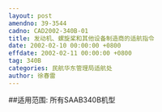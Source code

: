 ```yaml
---
layout: post
amendno: 39-3544
cadno: CAD2002-340B-01
title: 发动机、螺旋桨和其他设备制造商的适航指令
date: 2002-02-10 00:00:00 +0800
effdate: 2002-02-11 00:00:00 +0800
tag: 340B
categories: 民航华东管理局适航处
author: 徐春雷
---
```


##适用范围:
所有SAAB340B机型

